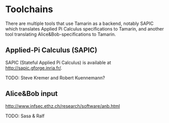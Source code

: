 Toolchains
==========

There are multiple tools that use Tamarin as a backend, notably SAPIC which 
translates Applied Pi Calculus specifications to Tamarin, and another tool 
translating Alice&Bob-specifications to Tamarin.

Applied-Pi Calculus (SAPIC) 
---------------------------

SAPIC (Stateful Applied Pi Calculus) is available at 
<http://sapic.gforge.inria.fr/>.

TODO: Steve Kremer and Robert Kuennemann?

Alice&Bob input 
---------------

<http://www.infsec.ethz.ch/research/software/anb.html>

TODO: Sasa & Ralf